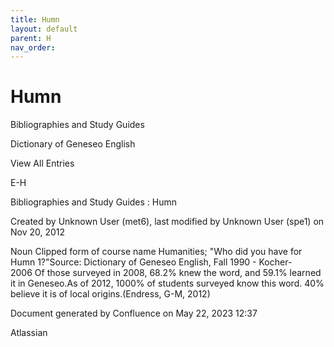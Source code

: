 ```yaml
---
title: Humn
layout: default
parent: H
nav_order:
---
```


# Humn

Bibliographies and Study Guides

Dictionary of Geneseo English

View All Entries

E-H

Bibliographies and Study Guides : Humn

Created by  Unknown User (met6), last modified by  Unknown User (spe1) on Nov 20, 2012

Noun Clipped form of course name Humanities; &quot;Who did you have for Humn 1?&quot;Source: Dictionary of Geneseo English, Fall 1990 - Kocher- 2006 Of those surveyed in 2008, 68.2% knew the word, and 59.1% learned it in Geneseo.As of 2012, 1000% of students surveyed know this word. 40% believe it is of local origins.(Endress, G-M, 2012)

Document generated by Confluence on May 22, 2023 12:37

Atlassian
